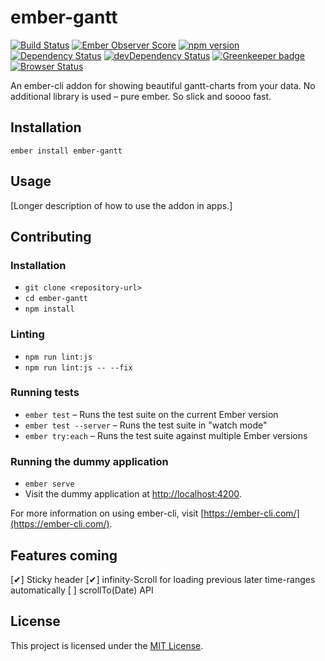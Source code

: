 ember-gantt
==============================================================================

[![Build Status](https://travis-ci.org/kockpit/ember-gantt.svg?branch=master)](https://travis-ci.org/kockpit/ember-gantt)
[![Ember Observer Score](http://emberobserver.com/badges/ember-gantt.svg)](http://emberobserver.com/addons/ember-gantt)
[![npm version](https://badge.fury.io/js/ember-gantt.svg)](https://badge.fury.io/js/ember-gantt)
[![Dependency Status](https://david-dm.org/kockpit/ember-gantt.svg)](https://david-dm.org/kockpit/ember-gantt)
[![devDependency Status](https://david-dm.org/kockpit/ember-gantt/dev-status.svg)](https://david-dm.org/kockpit/ember-gantt#info=devDependencies)
[![Greenkeeper badge](https://badges.greenkeeper.io/kockpit/ember-gantt.svg)](https://greenkeeper.io/)
[![Browser Status](https://badges.herokuapp.com/sauce/ember-gantt)](https://saucelabs.com/u/ember-gantt)

An ember-cli addon for showing beautiful gantt-charts from your data.
No additional library is used – pure ember. So slick and soooo fast.

Installation
------------------------------------------------------------------------------

```
ember install ember-gantt
```


Usage
------------------------------------------------------------------------------

[Longer description of how to use the addon in apps.]


Contributing
------------------------------------------------------------------------------

### Installation

* `git clone <repository-url>`
* `cd ember-gantt`
* `npm install`

### Linting

* `npm run lint:js`
* `npm run lint:js -- --fix`

### Running tests

* `ember test` – Runs the test suite on the current Ember version
* `ember test --server` – Runs the test suite in "watch mode"
* `ember try:each` – Runs the test suite against multiple Ember versions

### Running the dummy application

* `ember serve`
* Visit the dummy application at [http://localhost:4200](http://localhost:4200).

For more information on using ember-cli, visit [https://ember-cli.com/](https://ember-cli.com/).


Features coming
------------------------------------------------------------------------------

[✔] Sticky header
[✔] infinity-Scroll for loading previous later time-ranges automatically
[ ] scrollTo(Date) API


License
------------------------------------------------------------------------------

This project is licensed under the [MIT License](LICENSE.md).
